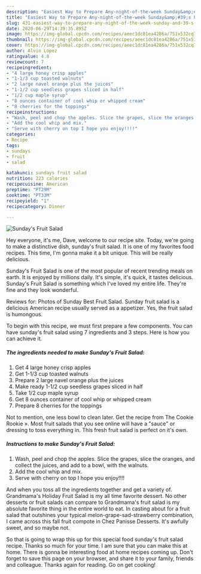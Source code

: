 ```yaml
---
description: "Easiest Way to Prepare Any-night-of-the-week Sunday&amp;#39;s Fruit Salad"
title: "Easiest Way to Prepare Any-night-of-the-week Sunday&amp;#39;s Fruit Salad"
slug: 431-easiest-way-to-prepare-any-night-of-the-week-sunday-and-39-s-fruit-salad
date: 2020-06-29T14:39:35.895Z
image: https://img-global.cpcdn.com/recipes/aeec1dc81ea4286a/751x532cq70/sundays-fruit-salad-recipe-main-photo.jpg
thumbnail: https://img-global.cpcdn.com/recipes/aeec1dc81ea4286a/751x532cq70/sundays-fruit-salad-recipe-main-photo.jpg
cover: https://img-global.cpcdn.com/recipes/aeec1dc81ea4286a/751x532cq70/sundays-fruit-salad-recipe-main-photo.jpg
author: Alvin Lopez
ratingvalue: 4.8
reviewcount: 7
recipeingredient:
- "4 large honey crisp apples"
- "1-1/3 cup toasted walnuts"
- "2 large navel orange plus the juices"
- "1-1/2 cup seedless grapes sliced in half"
- "1/2 cup maple syrup"
- "8 ounces container of cool whip or whipped cream"
- "8 cherries for the toppings"
recipeinstructions:
- "Wash, peel and chop the apples. Slice the grapes, slice the oranges, and collect the juices, and add to a bowl, with the walnuts."
- "Add the cool whip and mix."
- "Serve with cherry on top I hope you enjoy!!!!"
categories:
- Recipe
tags:
- sundays
- fruit
- salad

katakunci: sundays fruit salad 
nutrition: 223 calories
recipecuisine: American
preptime: "PT29M"
cooktime: "PT33M"
recipeyield: "1"
recipecategory: Dinner

---
```



![Sunday&#39;s Fruit Salad](https://img-global.cpcdn.com/recipes/aeec1dc81ea4286a/751x532cq70/sundays-fruit-salad-recipe-main-photo.jpg)

Hey everyone, it's me, Dave, welcome to our recipe site. Today, we're going to make a distinctive dish, sunday&#39;s fruit salad. It is one of my favorites food recipes. This time, I'm gonna make it a bit unique. This will be really delicious.

Sunday&#39;s Fruit Salad is one of the most popular of recent trending meals on earth. It is enjoyed by millions daily. It's simple, it's quick, it tastes delicious. Sunday&#39;s Fruit Salad is something which I've loved my entire life. They're fine and they look wonderful.

Reviews for: Photos of Sunday Best Fruit Salad. Sunday fruit salad is a delicious American recipe usually served as a appetizer. Yes, the fruit salad is humongous.


To begin with this recipe, we must first prepare a few components. You can have sunday&#39;s fruit salad using 7 ingredients and 3 steps. Here is how you can achieve it.

##### The ingredients needed to make Sunday&#39;s Fruit Salad:

1. Get 4 large honey crisp apples
1. Get 1-1/3 cup toasted walnuts
1. Prepare 2 large navel orange plus the juices
1. Make ready 1-1/2 cup seedless grapes sliced in half
1. Take 1/2 cup maple syrup
1. Get 8 ounces container of cool whip or whipped cream
1. Prepare 8 cherries for the toppings


Not to mention, one less bowl to clean later. Get the recipe from The Cookie Rookie ». Most fruit salads that you see online will have a &#34;sauce&#34; or dressing to toss everything in. This fresh fruit salad is perfect on it&#39;s own. 

##### Instructions to make Sunday&#39;s Fruit Salad:

1. Wash, peel and chop the apples. Slice the grapes, slice the oranges, and collect the juices, and add to a bowl, with the walnuts.
1. Add the cool whip and mix.
1. Serve with cherry on top I hope you enjoy!!!!


And when you toss all the ingredients together and get a variety of. Grandmama&#39;s Holiday Fruit Salad is my all time favorite dessert. No other desserts or fruit salads can compare to Grandmama&#39;s fruit salad is my absolute favorite thing in the entire world to eat. In casting about for a fruit salad that outshines your typical melon-grape-sad-strawberry combination, I came across this fall fruit compote in Chez Panisse Desserts. It&#39;s awfully sweet, and so maybe not. 

So that is going to wrap this up for this special food sunday&#39;s fruit salad recipe. Thanks so much for your time. I am sure that you can make this at home. There is gonna be interesting food at home recipes coming up. Don't forget to save this page on your browser, and share it to your family, friends and colleague. Thanks again for reading. Go on get cooking!
